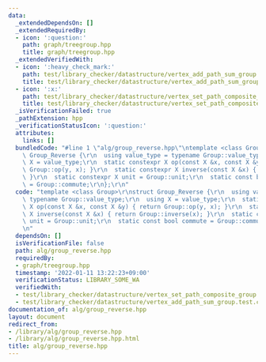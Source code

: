 ```yaml
---
data:
  _extendedDependsOn: []
  _extendedRequiredBy:
  - icon: ':question:'
    path: graph/treegroup.hpp
    title: graph/treegroup.hpp
  _extendedVerifiedWith:
  - icon: ':heavy_check_mark:'
    path: test/library_checker/datastructure/vertex_add_path_sum_group.test.cpp
    title: test/library_checker/datastructure/vertex_add_path_sum_group.test.cpp
  - icon: ':x:'
    path: test/library_checker/datastructure/vertex_set_path_composite_group.test.cpp
    title: test/library_checker/datastructure/vertex_set_path_composite_group.test.cpp
  _isVerificationFailed: true
  _pathExtension: hpp
  _verificationStatusIcon: ':question:'
  attributes:
    links: []
  bundledCode: "#line 1 \"alg/group_reverse.hpp\"\ntemplate <class Group>\r\nstruct\
    \ Group_Reverse {\r\n  using value_type = typename Group::value_type;\r\n  using\
    \ X = value_type;\r\n  static constexpr X op(const X &x, const X &y) { return\
    \ Group::op(y, x); }\r\n  static constexpr X inverse(const X &x) { return Group::inverse(x);\
    \ }\r\n  static constexpr X unit = Group::unit;\r\n  static const bool commute\
    \ = Group::commute;\r\n};\r\n"
  code: "template <class Group>\r\nstruct Group_Reverse {\r\n  using value_type =\
    \ typename Group::value_type;\r\n  using X = value_type;\r\n  static constexpr\
    \ X op(const X &x, const X &y) { return Group::op(y, x); }\r\n  static constexpr\
    \ X inverse(const X &x) { return Group::inverse(x); }\r\n  static constexpr X\
    \ unit = Group::unit;\r\n  static const bool commute = Group::commute;\r\n};\r\
    \n"
  dependsOn: []
  isVerificationFile: false
  path: alg/group_reverse.hpp
  requiredBy:
  - graph/treegroup.hpp
  timestamp: '2022-01-11 13:22:23+09:00'
  verificationStatus: LIBRARY_SOME_WA
  verifiedWith:
  - test/library_checker/datastructure/vertex_set_path_composite_group.test.cpp
  - test/library_checker/datastructure/vertex_add_path_sum_group.test.cpp
documentation_of: alg/group_reverse.hpp
layout: document
redirect_from:
- /library/alg/group_reverse.hpp
- /library/alg/group_reverse.hpp.html
title: alg/group_reverse.hpp
---
```

